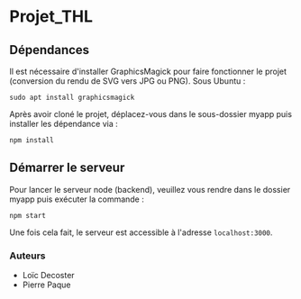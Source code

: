 # Projet_THL

## Dépendances

Il est nécessaire d'installer GraphicsMagick pour faire fonctionner le projet (conversion du rendu de SVG vers JPG ou PNG). 
Sous Ubuntu : 

    sudo apt install graphicsmagick

Après avoir cloné le projet, déplacez-vous dans le sous-dossier myapp puis installer les dépendance via :

    npm install

## Démarrer le serveur

Pour lancer le serveur node (backend), veuillez vous rendre dans le dossier myapp puis exécuter la commande :

    npm start

Une fois cela fait, le serveur est accessible à l'adresse `localhost:3000`.

### Auteurs

  + Loïc Decoster
  + Pierre Paque
